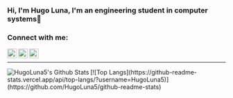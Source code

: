 ### Hi, I'm Hugo Luna, I'm an engineering student in computer systems👋


### Connect with me:

[<img align="left" alt="codeSTACKr | Twitter" width="22px" src="https://cdn.jsdelivr.net/npm/simple-icons@v3/icons/twitter.svg" />][twitter]
[<img align="left" alt="codeSTACKr | LinkedIn" width="22px" src="https://cdn.jsdelivr.net/npm/simple-icons@v3/icons/linkedin.svg" />][linkedin]
[<img align="left" alt="codeSTACKr | Instagram" width="22px" src="https://cdn.jsdelivr.net/npm/simple-icons@v3/icons/instagram.svg" />][instagram]

<br />




---

<img align="left" alt="HugoLuna5's Github Stats" src="https://github-readme-stats.codestackr.vercel.app/api?username=HugoLuna5&show_icons=true&hide_border=true" />
[![Top Langs](https://github-readme-stats.vercel.app/api/top-langs/?username=HugoLuna5)](https://github.com/HugoLuna5/github-readme-stats)



[twitter]: https://twitter.com/Hugo_Luna5
[instagram]: https://instagram.com/hugoluna5
[linkedin]: https://linkedin.com/in/hugodariolc

